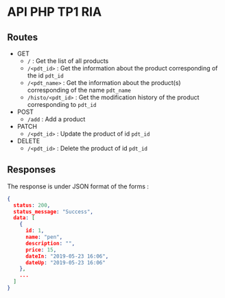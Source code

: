 # API PHP TP1 RIA
## Routes

- GET
  - `/` : Get the list of all products
  - `/<pdt_id>` : Get the information about the product corresponding of the id `pdt_id`
  - `/<pdt_name>` : Get the information about the product(s) corresponding of the name `pdt_name`
  - `/histo/<pdt_id>` : Get the modification history of the product corresponding to `pdt_id`
- POST
  - `/add` : Add a product
- PATCH
  - `/<pdt_id>` : Update the product of id `pdt_id`
- DELETE
  - `/<pdt_id>` : Delete the product of id `pdt_id`

## Responses
The response is under JSON format of the forms :
```json
{
  status: 200,
  status_message: "Success",
  data: [
    {
      id: 1,
      name: "pen",
      description: "",
      price: 15,
      dateIn: "2019-05-23 16:06",
      dateUp: "2019-05-23 16:06"
    },
    ...
  ]
}
```

